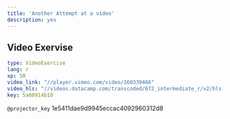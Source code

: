 ```yaml
---
title: 'Another Attempt at a video'
description: yes
---
```


## Video Exervise

```yaml
type: VideoExercise
lang: r
xp: 50
video_link: "//player.vimeo.com/video/160339466"
video_hls: "//videos.datacamp.com/transcoded/672_intermediate_r/v2/hls-ch1_1.master.m3u8"
key: 5a60914b18
```

`@projector_key`
1e5411dae9d9945eccac4092960312d8
